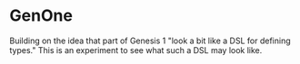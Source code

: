 # GenOne

Building on the idea that part of Genesis 1 "look a bit like a DSL for defining types." This is an experiment to see what such a DSL may look like.
